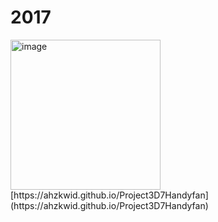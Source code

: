 


# 2017
<img width="240" height="240" alt="image" src="https://github.com/user-attachments/assets/29dada9d-25cd-452e-8f92-7f219372676d" />
[https://ahzkwid.github.io/Project3D7Handyfan](https://ahzkwid.github.io/Project3D7Handyfan)
